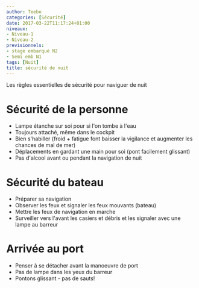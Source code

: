 ```yaml
---
author: Teebo
categories: [Sécurité]
date: 2017-03-22T11:17:24+01:00
niveaux:
- Niveau-1
- Niveau-2
previsionnels:
- stage embarqué N2
- Semi emb N1
tags: [Nuit]
title: sécurité de nuit
---
```

Les règles essentielles de sécurité pour naviguer de nuit
<!--more-->
# Sécurité de la personne
* Lampe étanche sur soi pour si l'on tombe à l'eau
* Toujours attaché, même dans le cockpit
* Bien s'habiller (froid + fatigue font baisser la vigilance et augmenter les chances de mal de mer)
* Déplacements en gardant une main pour soi (pont facilement glissant)
* Pas d'alcool avant ou pendant la navigation de nuit

# Sécurité du bateau
* Préparer sa navigation
* Observer les feux et signaler les feux mouvants (bateau)
* Mettre les feux de navigation en marche
* Surveiller vers l'avant les casiers et débris et les signaler avec une lampe au barreur

# Arrivée au port
* Penser à se détacher avant la manoeuvre de port
* Pas de lampe dans les yeux du barreur
* Pontons glissant - pas de sauts!
